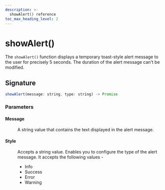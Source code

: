 ```yaml
---
description: >-
  showAlert() reference
toc_max_heading_level: 2
---
```

# showAlert()

The `showAlert()` function displays a temporary toast-style alert message to the user for precisely 5 seconds. The duration of the alert message can't be modified.


## Signature

```javascript
showAlert(message: string, type: string) -> Promise
```

### Parameters

#### Message

<dd>

A string value that contains the text displayed in the alert message.

</dd>

#### Style

<dd>

Accepts a string value. Enables you to configure the type of the alert message. It accepts the following values - 

- Info
- Success
- Error
- Warning

</dd>
